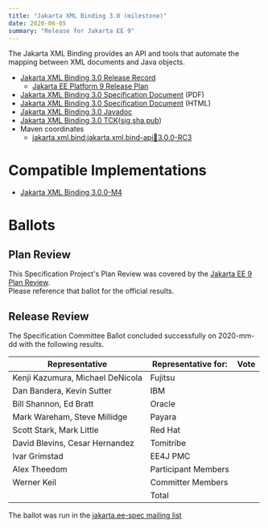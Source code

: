 ```yaml
---
title: "Jakarta XML Binding 3.0 (milestone)"
date: 2020-06-05
summary: "Release for Jakarta EE 9"
---
```

The Jakarta XML Binding provides an API and tools that automate the mapping
between XML documents and Java objects.

* [Jakarta XML Binding 3.0 Release Record](https://projects.eclipse.org/projects/ee4j.jaxb/releases/3.0)
  * [Jakarta EE Platform 9 Release Plan](https://eclipse-ee4j.github.io/jakartaee-platform/jakartaee9/JakartaEE9ReleasePlan)
* [Jakarta XML Binding 3.0 Specification Document](./xml-binding-spec-3.0-RC3.pdf) (PDF)
* [Jakarta XML Binding 3.0 Specification Document](./xml-binding-spec-3.0-RC3.html) (HTML)
* [Jakarta XML Binding 3.0 Javadoc](./apidocs)
* [Jakarta XML Binding 3.0 TCK]()([sig](),[sha](),[pub]())
* Maven coordinates
  * [jakarta.xml.bind:jakarta.xml.bind-api:jar:3.0.0-RC3](https://search.maven.org/artifact/jakarta.xml.bind/jakarta.xml.bind-api/3.0.0-RC3/jar)


# Compatible Implementations

* [Jakarta XML Binding 3.0.0-M4](https://repo1.maven.org/maven2/com/sun/xml/bind/jaxb-ri/3.0.0-M4/jaxb-ri-3.0.0-M4.zip)

# Ballots

## Plan Review

[//]: # (For Jakarta EE 9, the Platform Plan Review covered 95% of the Specification Projects.  For those Projects, just use the following statement in this Plan Review section:)

This Specification Project's Plan Review was covered by the [Jakarta EE 9 Plan Review](https://jakarta.ee/specifications/platform/9/).  
Please reference that ballot for the official results.

[//]: # (If your Project was required to do a standalone Plan Review...  You'll need to perform an official Plan Review ballot and record the results here.)

## Release Review

The Specification Committee Ballot concluded successfully on 2020-mm-dd with the following results.

| Representative                                 | Representative for: | Vote |
|------------------------------------------------|---------------------|------|
| Kenji Kazumura, Michael DeNicola               | Fujitsu             |      |
| Dan Bandera, Kevin Sutter                      | IBM                 |      |
| Bill Shannon, Ed Bratt                         | Oracle              |      |
| Mark Wareham, Steve Millidge                   | Payara              |      |
| Scott Stark, Mark Little                       | Red Hat             |      |
| David Blevins, Cesar Hernandez                 | Tomitribe           |      |
| Ivar Grimstad                                  | EE4J PMC            |      |
| Alex Theedom                                   | Participant Members |      |
| Werner Keil                                    | Committer Members   |      |
|                                                | Total               |      |

The ballot was run in the [jakarta.ee-spec mailing list]()

